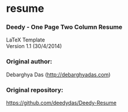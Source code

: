 # resume

### Deedy - One Page Two Column Resume
LaTeX Template  
Version 1.1 (30/4/2014)

### Original author:
Debarghya Das (http://debarghyadas.com)

### Original repository:
https://github.com/deedydas/Deedy-Resume
